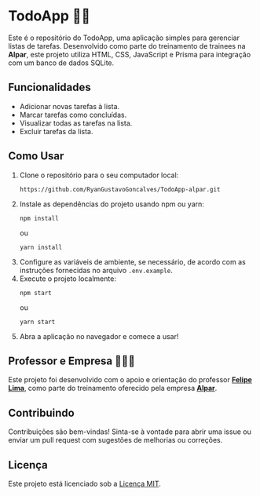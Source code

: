 # TodoApp 📝✅

Este é o repositório do TodoApp, uma aplicação simples para gerenciar listas de tarefas. Desenvolvido como parte do treinamento de trainees na **Alpar**, este projeto utiliza HTML, CSS, JavaScript e Prisma para integração com um banco de dados SQLite.

## Funcionalidades

- Adicionar novas tarefas à lista.
- Marcar tarefas como concluídas.
- Visualizar todas as tarefas na lista.
- Excluir tarefas da lista.

## Como Usar

1. Clone o repositório para o seu computador local:
   ```
   https://github.com/RyanGustavoGoncalves/TodoApp-alpar.git
   ```
2. Instale as dependências do projeto usando npm ou yarn:
   ```
   npm install
   ```
   ou
   ```
   yarn install
   ```
3. Configure as variáveis de ambiente, se necessário, de acordo com as instruções fornecidas no arquivo `.env.example`.
4. Execute o projeto localmente:
   ```
   npm start
   ```
   ou
   ```
   yarn start
   ```
5. Abra a aplicação no navegador e comece a usar!

## Professor e Empresa 👨‍🏫🏢

Este projeto foi desenvolvido com o apoio e orientação do professor <a href="https://github.com/felipe-ds-lima">**Felipe Lima**<a>, como parte do treinamento oferecido pela empresa <a href="https://alpar.com.br">**Alpar**<a>.
## Contribuindo

Contribuições são bem-vindas! Sinta-se à vontade para abrir uma issue ou enviar um pull request com sugestões de melhorias ou correções.

## Licença

Este projeto está licenciado sob a [Licença MIT](LICENSE).
